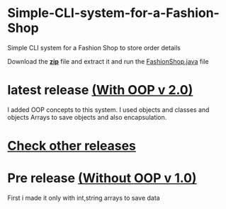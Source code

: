 # Simple-CLI-system-for-a-Fashion-Shop
Simple CLI system for a Fashion Shop to store order details

Download the <a href = "https://github.com/WoltreX2002/Fashion-Shop-just-CLI-Interface/archive/refs/heads/main.zip"><b>zip</b></a> file and extract it and run the <a href = "https://github.com/WoltreX2002/Fashion-Shop-just-CLI-Interface/blob/main/FashionShop.java">FashionShop.java</a> file

# latest release <a href = "https://github.com/WoltreX2002/Simple-CLI-system-for-a-Fashion-Shop/releases/tag/2.00">(With OOP v 2.0)</a>
I added OOP concepts to this system.
I used objects and classes and objects Arrays to save objects and also encapsulation.

# <a href = "https://github.com/WoltreX2002/Simple-CLI-system-for-a-Fashion-Shop/releases">Check other releases</a>

# Pre release <a href = "https://github.com/WoltreX2002/Simple-CLI-system-for-a-Fashion-Shop/releases/tag/1.00">(Without OOP v 1.0)</a>
First i made it only with int,string arrays to save data
